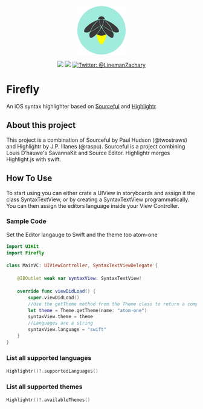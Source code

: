 <p align="center">
    <img src="/Icon.png" alt="Firefly logo" width="128" maxHeight=“128" />
</p>

<p align="center">
    <img src="https://img.shields.io/badge/iOS-13.0+-green.svg" />
    <img src="https://img.shields.io/badge/Swift-5.0-orange.svg" />
    <a href="https://twitter.com/LinemanZachary">
        <img src="https://img.shields.io/badge/Contact-@LinemanZachary-blue.svg?style=flat" alt="Twitter: @LinemanZachary" />
    </a>
</p>

# Firefly
An iOS syntax highlighter based on [Sourceful](https://github.com/twostraws/Sourceful) and [Highlightr](https://github.com/raspu/Highlightr)

## About this project
This project is a combination of Sourceful by Paul Hudson (@twostraws) and Highlightr by J.P. Illanes (@raspu). Sourceful is a project combining Louis D’hauwe's SavannaKit and Source Editor. Highlightr merges Highlight.js with swift.

## How To Use
To start using you can either crate a UIView in storyboards and assign it the class SyntaxTextView, or by creating a SyntaxTextView programmatically. You can then assign the editors language inside your View Controller.
### Sample Code
Set the Editor langauge to Swift and the theme too atom-one
```swift
import UIKit
import Firefly

class MainVC: UIViewController, SyntaxTextViewDelegate {

    @IBOutlet weak var syntaxView: SyntaxTextView!
    
    override func viewDidLoad() {
        super.viewDidLoad()
        //Use the getTheme method from the Theme class to return a compatible theme that can assigned to the editor theme.
        let theme = Theme.getTheme(name: "atom-one")
        syntaxView.theme = theme
        //Languages are a string
        syntaxView.language = "swift"
    }
}
```
### List all supported languages
```swift
Highlightr()?.supportedLanguages()
```
### List all supported themes
```swift
Highlightr()?.availableThemes()
```
